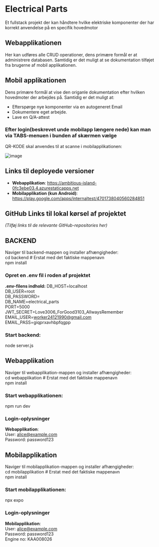 # Electrical Parts
Et fullstack projekt der kan håndtere hvilke elektriske komponenter der har korrekt anvendelse på en specifik hovedmotor

## Webapplikationen
Her kan udføres alle CRUD operationer, dens primære formål er at administrere databasen.
Samtidig er det muligt at se dokumentation tilføjet fra brugerne af mobil applikationen.

## Mobil applikationen
Dens primære formål at vise den origanle dokumentation efter  hvilken hovedmoter der arbejdes på.
Samtidig er det muligt at: 
  - Efterspørge nye komponenter via en autogeneret Email
  - Dokumentere eget arbejde.
  - Lave en Q/A-attest

### Efter login(beskrevet unde mobilapp længere nede) kan man via TABS-menuen i bunden af skærmen vælge 

QR-KODE skal anvendes til at scanne i mobilapplikationen:

![image](https://github.com/user-attachments/assets/fc3b4b7f-48ac-41e7-ac88-fb02ae3c8832)

## Links til deployede versioner
- **Webapplikation**: https://ambitious-island-0fc3ebe03.4.azurestaticapps.net  
- **Mobilapplikation (kun Android)**: https://play.google.com/apps/internaltest/4701738040560284851  


## GitHub Links til lokal kørsel af projektet
*(Tilføj links til de relevante GitHub-repositories her)*

## BACKEND
Naviger til backend-mappen og installer afhængigheder:  
cd backend  # Erstat med det faktiske mappenavn  
npm install

### Opret en .env fil i roden af projektet
**.env-filens indhold:**
DB_HOST=localhost  
DB_USER=root  
DB_PASSWORD=<Password>  
DB_NAME=electrical_parts  
PORT=5000  
JWT_SECRET=Love3006_ForGood3103_AllwaysRemember  
EMAIL_USER=worker24121990@gmail.com  
EMAIL_PASS=giqprxavhbpfqgpp  

### Start backend:  
node server.js  

## Webapplikation
Naviger til webapplikation-mappen og installer afhængigheder:  
cd webapplikation  # Erstat med det faktiske mappenavn  
npm install

### Start webapplikationen:  
npm run dev  

### Login-oplysninger
**Webapplikation**:  
User: alice@example.com  
Password: password123  


## Mobilapplikation
Naviger til mobilapplikation-mappen og installer afhængigheder:  
cd mobilapplikation  # Erstat med det faktiske mappenavn  
npm install  

### Start mobilapplikationen:  
npx expo  

### Login-oplysninger
**Mobilapplikation**:  
User: alice@example.com  
Password: password123  
Engine no: KAA008026 


 
